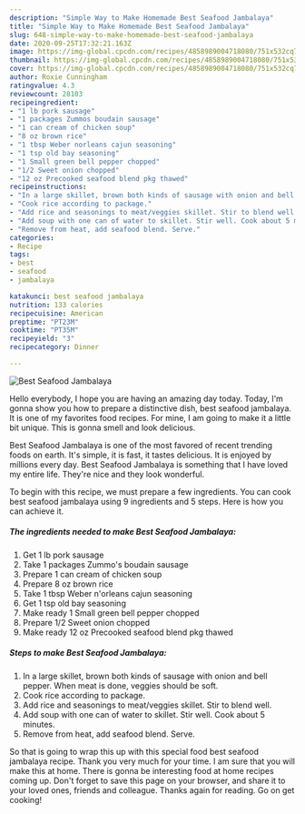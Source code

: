 ```yaml
---
description: "Simple Way to Make Homemade Best Seafood Jambalaya"
title: "Simple Way to Make Homemade Best Seafood Jambalaya"
slug: 648-simple-way-to-make-homemade-best-seafood-jambalaya
date: 2020-09-25T17:32:21.163Z
image: https://img-global.cpcdn.com/recipes/4858989004718080/751x532cq70/best-seafood-jambalaya-recipe-main-photo.jpg
thumbnail: https://img-global.cpcdn.com/recipes/4858989004718080/751x532cq70/best-seafood-jambalaya-recipe-main-photo.jpg
cover: https://img-global.cpcdn.com/recipes/4858989004718080/751x532cq70/best-seafood-jambalaya-recipe-main-photo.jpg
author: Roxie Cunningham
ratingvalue: 4.3
reviewcount: 28103
recipeingredient:
- "1 lb pork sausage"
- "1 packages Zummos boudain sausage"
- "1 can cream of chicken soup"
- "8 oz brown rice"
- "1 tbsp Weber norleans cajun seasoning"
- "1 tsp old bay seasoning"
- "1 Small green bell pepper chopped"
- "1/2 Sweet onion chopped"
- "12 oz Precooked seafood blend pkg thawed"
recipeinstructions:
- "In a large skillet, brown both kinds of sausage with onion and bell pepper. When meat is done, veggies should be soft."
- "Cook rice according to package."
- "Add rice and seasonings to meat/veggies skillet. Stir to blend well."
- "Add soup with one can of water to skillet. Stir well. Cook about 5 minutes."
- "Remove from heat, add seafood blend. Serve."
categories:
- Recipe
tags:
- best
- seafood
- jambalaya

katakunci: best seafood jambalaya 
nutrition: 133 calories
recipecuisine: American
preptime: "PT23M"
cooktime: "PT35M"
recipeyield: "3"
recipecategory: Dinner

---
```



![Best Seafood Jambalaya](https://img-global.cpcdn.com/recipes/4858989004718080/751x532cq70/best-seafood-jambalaya-recipe-main-photo.jpg)

Hello everybody, I hope you are having an amazing day today. Today, I'm gonna show you how to prepare a distinctive dish, best seafood jambalaya. It is one of my favorites food recipes. For mine, I am going to make it a little bit unique. This is gonna smell and look delicious.



Best Seafood Jambalaya is one of the most favored of recent trending foods on earth. It's simple, it is fast, it tastes delicious. It is enjoyed by millions every day. Best Seafood Jambalaya is something that I have loved my entire life. They're nice and they look wonderful.


To begin with this recipe, we must prepare a few ingredients. You can cook best seafood jambalaya using 9 ingredients and 5 steps. Here is how you can achieve it.

<!--inarticleads1-->

##### The ingredients needed to make Best Seafood Jambalaya:

1. Get 1 lb pork sausage
1. Take 1 packages Zummo&#39;s boudain sausage
1. Prepare 1 can cream of chicken soup
1. Prepare 8 oz brown rice
1. Take 1 tbsp Weber n&#39;orleans cajun seasoning
1. Get 1 tsp old bay seasoning
1. Make ready 1 Small green bell pepper chopped
1. Prepare 1/2 Sweet onion chopped
1. Make ready 12 oz Precooked seafood blend pkg thawed




<!--inarticleads2-->

##### Steps to make Best Seafood Jambalaya:

1. In a large skillet, brown both kinds of sausage with onion and bell pepper. When meat is done, veggies should be soft.
1. Cook rice according to package.
1. Add rice and seasonings to meat/veggies skillet. Stir to blend well.
1. Add soup with one can of water to skillet. Stir well. Cook about 5 minutes.
1. Remove from heat, add seafood blend. Serve.




So that is going to wrap this up with this special food best seafood jambalaya recipe. Thank you very much for your time. I am sure that you will make this at home. There is gonna be interesting food at home recipes coming up. Don't forget to save this page on your browser, and share it to your loved ones, friends and colleague. Thanks again for reading. Go on get cooking!
